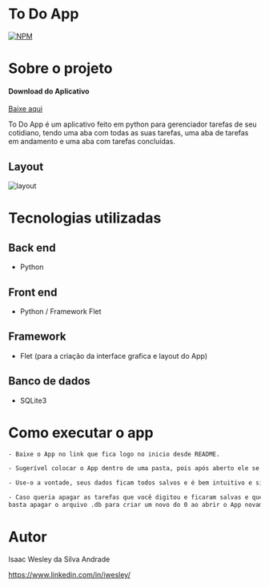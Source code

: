 # To Do App
[![NPM](https://img.shields.io/npm/l/react)](https://github.com/d0tcon/to-do-app/blob/main/LICENSE) 

# Sobre o projeto

#### Download do Aplicativo
[Baixe aqui](https://github.com/d0tcon/to-do-app/raw/main/Gerenciador%20de%20tarefas.exe)

To Do App é um aplicativo feito em python para gerenciador tarefas de seu cotidiano, tendo uma aba com todas as suas tarefas, uma aba de tarefas em andamento e uma aba com tarefas concluídas.

## Layout 
![layout](https://github.com/d0tcon/images/blob/main/todo.png)

# Tecnologias utilizadas
## Back end
- Python
## Front end
- Python / Framework Flet
## Framework
- Flet (para a criação da interface grafica e layout do App)
## Banco de dados
- SQLite3

# Como executar o app

```bash
- Baixe o App no link que fica logo no inicio desde README.

- Sugerível colocar o App dentro de uma pasta, pois após aberto ele se cria um arquivo .db, amarzenando todos os dados nele.

- Use-o a vontade, seus dados ficam todos salvos e é bem intuitivo e simples de usar.

- Caso queria apagar as tarefas que você digitou e ficaram salvas e queira colocar novas tarefas,
basta apagar o arquivo .db para criar um novo do 0 ao abrir o App novamente.
```

# Autor

Isaac Wesley da Silva Andrade

https://www.linkedin.com/in/iwesley/

